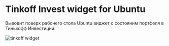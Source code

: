 # Tinkoff Invest widget for Ubuntu

Выводит поверх рабочего стола Ubuntu виджет с состояним портфеля в Тинькофф Инвестиции.

![tinkoff widget](https://i.imgur.com/TSO3i9F.png)
